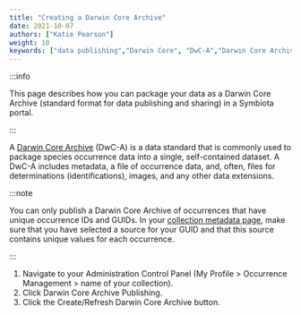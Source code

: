 ```yaml
---
title: "Creating a Darwin Core Archive"
date: 2021-10-07
authors: ["Katie Pearson"]
weight: 10
keywords: ["data publishing","Darwin Core", "DwC-A","Darwin Core Archive"]
---
```


:::info

This page describes how you can package your data as a Darwin Core Archive (standard format for data publishing and sharing) in a Symbiota portal.

:::

A [Darwin Core Archive](http://en.wikipedia.org/wiki/Darwin_Core_Archive) (DwC-A) is a data standard that is commonly used to package species occurrence data into a single, self-contained dataset. A DwC-A includes metadata, a file of occurrence data, and, often, files for determinations (identifications), images, and any other data extensions.

:::note

You can only publish a Darwin Core Archive of occurrences that have unique occurrence IDs and GUIDs. In your [collection metadata page](/docs/collection_manager/metadata/), make sure that you have selected a source for your GUID and that this source contains unique values for each occurrence.

:::

1. Navigate to your Administration Control Panel (My Profile > Occurrence Management > name of your collection).
2. Click Darwin Core Archive Publishing.
3. Click the Create/Refresh Darwin Core Archive button.

